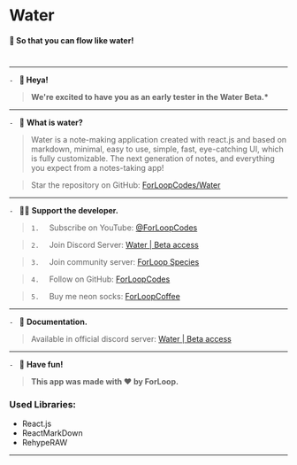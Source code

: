 # Water

#### 🌊 So that you can flow like water!

#

---

`- ` **👋 Heya!**

> **We're excited to have you as an early tester in the Water Beta.\***

---

`- ` 🤷 **What is water?**

> Water is a note-making application created with react.js and based on markdown, minimal, easy to use, simple, fast, eye-catching UI, which is fully customizable. The next generation of notes, and everything you expect from a notes-taking app!

> Star the repository on GitHub:
> [ForLoopCodes/Water](https://github.com/ForLoopCodes/Water)

---

`- ` 🧑‍💻 **Support the developer.**

> `1.  ` Subscribe on YouTube: [@ForLoopCodes](https://www.youtube.com/@ForLoopCodes)

> `2.  ` Join Discord Server: [Water | Beta access](https://discord.gg/kdK54zAebz)

> `3.  ` Join community server: [ForLoop Species](https://dsc.gg/ForLoop)

> `4.  ` Follow on GitHub: [ForLoopCodes](https://www.github.com/ForLoopCodes)

> `5.  ` Buy me neon socks: [ForLoopCoffee](https://buymeacoffee.com/ForLoopCoffee)

---

`- ` 📖 **Documentation.**

> Available in official discord server: [Water | Beta access](https://discord.gg/kdK54zAebz)

---

`- ` 💖 **Have fun!**

> **This app was made with ❤️ by ForLoop.**

### Used Libraries:

- React.js
- ReactMarkDown
- RehypeRAW

---

